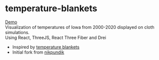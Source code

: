 # temperature-blankets

[Demo](https://mystifying-lumiere-22fd64.netlify.app/) <br />
Visualization of temperatures of Iowa from 2000-2020 displayed on cloth simulations. <br />Using React, ThreeJS, React Three Fiber and Drei

- Inspired by [temperature blankets](https://www.tiktok.com/discover/temperature-blanket-2021)
- Initial fork from [nikpundik](https://github.com/nikpundik/react-three-fiber-cloth-example)
